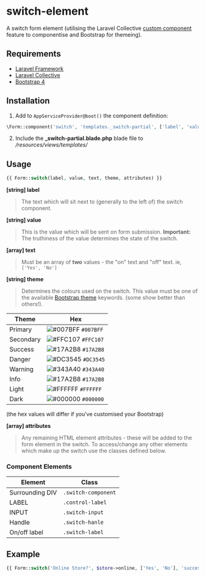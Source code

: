 # switch-element
A switch form element (utilising the Laravel Collective [custom component](https://laravelcollective.com/docs/master/html#custom-components) feature to componentise and Bootstrap for themeing).

## Requirements
- [Laravel Framework](https://laravel.com/)
- [Laravel Collective](https://laravelcollective.com/)
- [Bootstrap 4](https://getbootstrap.com/docs/4.0/getting-started/introduction/)

## Installation
1. Add to `AppServiceProvider@boot()` the component definition:

```php
\Form::component('switch', 'templates._switch-partial', ['label', 'value', 'text' => ['Yes', 'No'], 'color' => 'success', 'attributes' => []]);
```

2. Include the **_switch-partial.blade.php** blade file to _/resources/views/templates/_

## Usage
```php
{{ Form::switch(label, value, text, theme, attributes) }}
```

**[string] label**
> The text which will sit next to (generally to the left of) the switch component.

**[string] value**
> This is the value which will be sent on form submission.
> **Important:** The truthiness of the value determines the state of the switch.

**[array] text**
> Must be an array of **two** values - the "on" text and "off" text.
> ie, `['Yes', 'No']`

**[string] theme**
> Determines the colours used on the switch. This value must be one of the available [Bootstrap theme](https://getbootstrap.com/docs/4.0/getting-started/theming/#theme-colors) keywords. (some show better than others!).

|Theme|Hex|
| --- | --- |
|Primary|![#007BFF](https://placehold.it/15/007BFF/000000?text=+) `#007BFF`|
|Secondary|![#FFC107](https://placehold.it/15/FFC107/000000?text=+) `#FFC107`|
|Success|![#17A2B8](https://placehold.it/15/17A2B8/000000?text=+) `#17A2B8`|
|Danger|![#DC3545](https://placehold.it/15/DC3545/000000?text=+) `#DC3545`|
|Warning|![#343A40](https://placehold.it/15/343A40/000000?text=+) `#343A40`|
|Info|![#17A2B8](https://placehold.it/15/17A2B8/000000?text=+) `#17A2B8`|
|Light|![#FFFFFF](https://placehold.it/15/FFFFFF/000000?text=+) `#FFFFFF`|
|Dark|![#000000](https://placehold.it/15/000000/000000?text=+) `#000000`|
(the hex values will differ if you've customised your Bootstrap)

**[array] attributes**
> Any remaining HTML element attributes - these will be added to the form element in the switch. To access/change any other elements which make up the switch use the classes defined below.

### Component Elements
|Element|Class|
| --- | --- |
|Surrounding DIV|`.switch-component`|
|LABEL|`.control-label`|
|INPUT|`.switch-input`|
|Handle|`.switch-hanle`|
|On/off label|`.switch-label`|

## Example
```php
{{ Form::switch('Online Store?', $store->online, ['Yes', 'No'], 'success', ['class' => 'online_class']) }}
```
